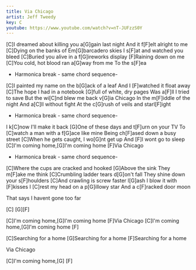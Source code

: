 ```yaml
---
title: Via Chicago
artist: Jeff Tweedy
key: C
youtube: https://www.youtube.com/watch?v=nT-JUFzzS0Y
---
```

[C]I dreamed about killing you a[G]gain last night
And it f[F]elt alright to me
[C]Dying on the banks of Em[G]barcadero skies
I s[F]at and watched you bleed
[C]Buried you alive in a f[G]ireworks display
[F]Raining down on me
[C]You cold, hot blood ran a[G]way from me
To the s[F]ea

- Harmonica break - same chord sequence-

[C]I painted my name on the b[G]ack of a leaf
And I [F]watched it float away
[C]The hope I had in a notebook [G]full of white, dry pages
Was a[F]ll I tried to save
But the wi[C]nd blew me back v[G]ia Chicago
In the m[F]iddle of the night
And a[C]ll without fight
At the c[G]rush of veils and starl[F]ight

- Harmonica break - same chord sequence-

I k[C]now I'll make it back
[G]One of these days and t[F]urn on your TV
To [C]watch a man with a f[G]ace like mine
Being ch[F]ased down a busy street
[C]When he gets caught, I wo[G]nt get up
And [F]I wont go to sleep
[C]I'm coming home,[G]I'm coming home
[F]Via Chicago

- Harmonica break - same chord sequence-

[C]Where the cups are cracked and hooked
[G]Above the sink
They m[F]ake me think
[C]Crumbling ladder tears d[G]on't fall
They shine down your s[F]houlders
[C]And crawling is screw faster l[G]ash
I blow it with [F]kisses
I [C]rest my head on a p[G]illowy star
And a c[F]racked door moon

That says I havent gone too far

[C] [G][F]

[C]I'm coming home,[G]I'm coming home
[F]Via Chicago
[C]I'm coming home,[G]I'm coming home
[F]

[C]Searching for a home
[G]Searching for a home
[F]Searching for a home

Via Chicago

[C]I'm coming home,[G]
[F]